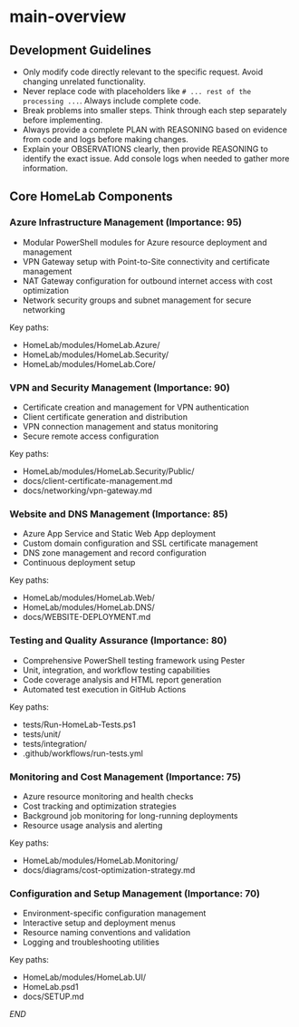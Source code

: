 # main-overview

## Development Guidelines

- Only modify code directly relevant to the specific request. Avoid changing unrelated functionality.
- Never replace code with placeholders like `# ... rest of the processing ...`. Always include complete code.
- Break problems into smaller steps. Think through each step separately before implementing.
- Always provide a complete PLAN with REASONING based on evidence from code and logs before making changes.
- Explain your OBSERVATIONS clearly, then provide REASONING to identify the exact issue. Add console logs when needed to gather more information.

## Core HomeLab Components

### Azure Infrastructure Management (Importance: 95)
- Modular PowerShell modules for Azure resource deployment and management
- VPN Gateway setup with Point-to-Site connectivity and certificate management
- NAT Gateway configuration for outbound internet access with cost optimization
- Network security groups and subnet management for secure networking

Key paths:
- HomeLab/modules/HomeLab.Azure/
- HomeLab/modules/HomeLab.Security/
- HomeLab/modules/HomeLab.Core/

### VPN and Security Management (Importance: 90)
- Certificate creation and management for VPN authentication
- Client certificate generation and distribution
- VPN connection management and status monitoring
- Secure remote access configuration

Key paths:
- HomeLab/modules/HomeLab.Security/Public/
- docs/client-certificate-management.md
- docs/networking/vpn-gateway.md

### Website and DNS Management (Importance: 85)
- Azure App Service and Static Web App deployment
- Custom domain configuration and SSL certificate management
- DNS zone management and record configuration
- Continuous deployment setup

Key paths:
- HomeLab/modules/HomeLab.Web/
- HomeLab/modules/HomeLab.DNS/
- docs/WEBSITE-DEPLOYMENT.md

### Testing and Quality Assurance (Importance: 80)
- Comprehensive PowerShell testing framework using Pester
- Unit, integration, and workflow testing capabilities
- Code coverage analysis and HTML report generation
- Automated test execution in GitHub Actions

Key paths:
- tests/Run-HomeLab-Tests.ps1
- tests/unit/
- tests/integration/
- .github/workflows/run-tests.yml

### Monitoring and Cost Management (Importance: 75)
- Azure resource monitoring and health checks
- Cost tracking and optimization strategies
- Background job monitoring for long-running deployments
- Resource usage analysis and alerting

Key paths:
- HomeLab/modules/HomeLab.Monitoring/
- docs/diagrams/cost-optimization-strategy.md

### Configuration and Setup Management (Importance: 70)
- Environment-specific configuration management
- Interactive setup and deployment menus
- Resource naming conventions and validation
- Logging and troubleshooting utilities

Key paths:
- HomeLab/modules/HomeLab.UI/
- HomeLab.psd1
- docs/SETUP.md

$END$